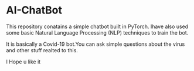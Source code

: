 # AI-ChatBot
This repository conatains a simple chatbot built in PyTorch. Ihave also used some basic Natural Language Processing (NLP) techniques to train the bot.

It is basically a Covid-19 bot.You can ask simple questions about the virus and other stuff realted to this. 


I Hope u like it
